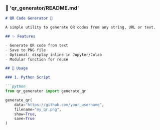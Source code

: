 ### 📄 'qr_generator/README.md'

```markdown
# QR Code Generator 📱

A simple utility to generate QR codes from any string, URL or text.

## ✨ Features

- Generate QR code from text
- Save to PNG file
- Optional: display inline in Jupyter/Colab
- Modular function for reuse

## 🚀 Usage

### 1. Python Script

```python
from qr_generator import generate_qr

generate_qr(
    data="https://github.com/your_username",
    filename="my_qr.png",
    show=True,
    save=True
)
